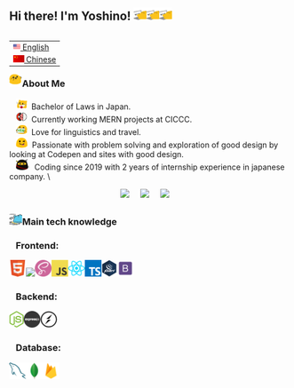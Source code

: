 ## Hi there! I'm Yoshino! <img src="images/meow_code.gif" height="23"><img src="images/meow_code.gif" height="23"><img src="images/meow_code.gif" height="23">

<table align="right">
 <tr><td><a href="README.md"><img src="images/us-flag.png" height="13"> English</a></td></tr>
 <tr><td><a href="README_zh.md"><img src="images/china-flag.png" height="13"> Chinese</a></td></tr>
</table>

### <img src="images/party_blob.gif" height="23">About Me

&nbsp;&nbsp;&nbsp;<img src="images/meow_jp.png" height="20"> &nbsp;Bachelor of Laws in Japan. \
&nbsp;&nbsp;&nbsp;<img src="images/blob_in_pokeball.gif" height="20"> &nbsp;Currently working MERN projects at CICCC. \
&nbsp;&nbsp;&nbsp;<img src="images/blob-yes.png" height="20"> &nbsp;Love for linguistics and travel.\
&nbsp;&nbsp;&nbsp;<img src="images/allo-tongue.gif" height="20"> &nbsp;Passionate with problem solving and exploration of good design by looking at Codepen and sites with good design. \
&nbsp;&nbsp;&nbsp;<img src="images/blob_ninja.png" height="20"> &nbsp;Coding since 2019 with 2 years of internship experience in japanese company. \

<p align="center">
  <a href="mailto:yosino8512@gmail.com"><img src="https://img.shields.io/badge/gmail-%23D14836.svg?&style=for-the-badge&logo=gmail&logoColor=white" /></a>&nbsp;&nbsp;&nbsp;&nbsp;
   <a href="https://www.linkedin.com/in/yoshino-yayama-a79365218/"><img src="https://img.shields.io/badge/linkedin-%230077B5.svg?&style=for-the-badge&logo=linkedin&logoColor=white" /></a>&nbsp;&nbsp;&nbsp;&nbsp;
   <a href="https://www.instagram.com/yoshinoyayama/"><img src="https://img.shields.io/badge/instagram-%23dc2743.svg?&style=for-the-badge&logo=instagram&logoColor=white" /></a>&nbsp;&nbsp;&nbsp;&nbsp;
</p>


### <img src="images/cat_type.gif" height="23">Main tech knowledge
### &nbsp;&nbsp;&nbsp;Frontend:

<img src="images/html5.png" height="30"><img src="images/css.png" height="30"><img src="images/sass.png" height="30"><img src="images/javascript.png" height="30"><img src="images/react.png" height="30"><img src="images/typescript.png" height="30"><img src="images/jquery.png" height="30"><img src="images/bootstrap.png" height="30">

### &nbsp;&nbsp;&nbsp;Backend:

<img src="images/nodejs.png" height="30"><img src="images/express.png" height="30"><img src="images/socket-io.png" height="30">

### &nbsp;&nbsp;&nbsp;Database:

<img src="images/mysql.png" height="30"><img src="images/mongo_db.png" height="30"><img src="images/firebase.png" height="30">